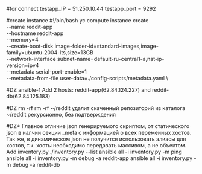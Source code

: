 #for connect
testapp_IP = 51.250.10.44 
testapp_port = 9292

#create instance
#!/bin/bash
yc compute instance create \
  --name reddit-app \
  --hostname reddit-app \
  --memory=4 \
  --create-boot-disk image-folder-id=standard-images,image-family=ubuntu-2004-lts,size=13GB \
  --network-interface subnet-name=default-ru-central1-a,nat-ip-version=ipv4 \
  --metadata serial-port-enable=1 \
  --metadata-from-file user-data=./config-scripts/metadata.yaml \

#DZ ansible-1
Add 2 hosts: reddit-app(62.84.124.227) and reddit-db(62.84.125.183) 

#DZ 
rm -rf rm -rf ~/reddit удалит скаченный репозиторий из каталога  ~/reddit рекурсионно, без подтверждения

#DZ* 
Главное отличие json генерируемого скриптом, от статического json в налчии секции _meta с информацией о всех переменных хостов. 
Так же, в динамическом json не получится использовать алиасы для хостов, т.к. хосты необходимо передавать массивом, а не объектом.
Add inventory.py
./inventory.py --list
ansible all -i inventory.py -m ping
ansible all -i inventory.py -m debug -a reddit-app
ansible all -i inventory.py -m debug -a reddit-db

